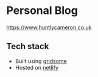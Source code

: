 Personal Blog
=============

https://www.huntlycameron.co.uk

## Tech stack
- Built using [gridsome](https://gridsome.org/)
- Hosted on [netlify](https://www.netlify.com/)
